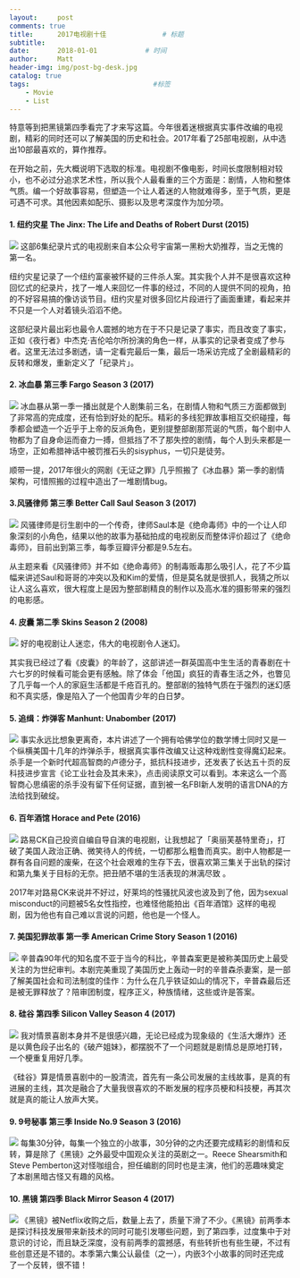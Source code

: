 ```yaml
---
layout:     post           
comments: true
title:      2017电视剧十佳              # 标题 
subtitle:   
date:       2018-01-01            # 时间
author:     Matt                   
header-img: img/post-bg-desk.jpg    
catalog: true                      
tags:                               #标签
    - Movie
    - List
---
```

特意等到把黑镜第四季看完了才来写这篇。今年很着迷根据真实事件改编的电视剧，精彩的同时还可以了解美国的历史和社会。2017年看了25部电视剧，从中选出10部最喜欢的，算作推荐。

在开始之前，先大概说明下选取的标准。电视剧不像电影，时间长度限制相对较小，也不必过分追求艺术性，所以我个人最看重的三个方面是：剧情，人物和整体气质。编一个好故事容易，但塑造一个让人着迷的人物就难得多，至于气质，更是可遇不可求。其他因素如配乐、摄影以及思考深度作为加分项。

#### 1. 纽约灾星 The Jinx: The Life and Deaths of Robert Durst (2015)
![](https://i.imgur.com/gYSKrvT.jpg)
这部6集纪录片式的电视剧来自本公众号宇宙第一黑粉大奶推荐，当之无愧的第一名。

纽约灾星记录了一个纽约富豪被怀疑的三件杀人案。其实我个人并不是很喜欢这种回忆式的纪录片，找了一堆人来回忆一件事的经过，不同的人提供不同的视角，拍的不好容易搞的像访谈节目。纽约灾星对很多回忆片段进行了画面重建，看起来并不只是一个人对着镜头滔滔不绝。

这部纪录片最出彩也最令人震撼的地方在于不只是记录了事实，而且改变了事实，正如《夜行者》中杰克·吉伦哈尔所扮演的角色一样，从事实的记录者变成了参与者。这里无法过多剧透，请一定看完最后一集，最后一场采访完成了全剧最精彩的反转和爆发，重新定义了「纪录片」。

#### 2. 冰血暴 第三季 Fargo Season 3 (2017)
![](https://i.imgur.com/DGI8CLm.jpg)
冰血暴从第一季一播出就是个人剧集前三名，在剧情人物和气质三方面都做到了非常高的完成度，还有恰到好处的配乐。精彩的多线犯罪故事相互交织碰撞，每季都会塑造一个近乎于上帝的反派角色，更别提整部剧那荒诞的气质，每个剧中人物都为了自身命运而奋力一搏，但抵挡了不了那失控的剧情，每个人到头来都是一场空，正如希腊神话中被罚推石头的sisyphus，一切只是徒劳。

顺带一提，2017年很火的网剧《无证之罪》几乎照搬了《冰血暴》第一季的剧情架构，可惜照搬的过程中造出了一堆剧情bug。

#### 3.风骚律师 第三季 Better Call Saul Season 3 (2017)
![](https://i.imgur.com/yMzXI4M.jpg)
风骚律师是衍生剧中的一个传奇，律师Saul本是《绝命毒师》中的一个让人印象深刻的小角色，结果以他的故事为基础拍成的电视剧反而整体评价超过了《绝命毒师》，目前出到第三季，每季豆瓣评分都是9.5左右。

从主题来看《风骚律师》并不如《绝命毒师》的制毒贩毒那么吸引人，花了不少篇幅来讲述Saul和哥哥的冲突以及和Kim的爱情，但是莫名就是很抓人，我猜之所以让人这么喜欢，很大程度上是因为整部剧精良的制作以及高水准的摄影带来的强烈的电影感。

#### 4. 皮囊 第二季 Skins Season 2 (2008)
![](https://i.imgur.com/hbjrbdy.jpg)
好的电视剧让人迷恋，伟大的电视剧令人迷幻。

其实我已经过了看《皮囊》的年龄了，这部讲述一群英国高中生生活的青春剧在十六七岁的时候看可能会更有感触。除了体会「他国」疯狂的青春生活之外，也瞥见了几乎每一个人的家庭生活都是千疮百孔的。整部剧的独特气质在于强烈的迷幻感和不真实感，像是陷入了一个他国青少年的白日梦。

#### 5. 追缉：炸弹客 Manhunt: Unabomber (2017)
![](https://i.imgur.com/aFoswSO.jpg)
事实永远比想象更离奇，本片讲述了一个拥有哈佛学位的数学博士同时又是一个纵横美国十几年的炸弹杀手，根据真实事件改编又让这种戏剧性变得魔幻起来。杀手是一个新时代超高智商的卢德分子，抵抗科技进步，还发表了长达五十页的反科技进步宣言《论工业社会及其未来》，点击阅读原文可以看到。本来这么一个高智商心思缜密的杀手没有留下任何证据，直到被一名FBI新人发明的语言DNA的方法给找到破绽。

#### 6. 百年酒馆 Horace and Pete (2016)
![](https://i.imgur.com/9sC9RdY.jpg)
路易CK自己投资自编自导自演的电视剧，让我想起了「奥丽芙基特里奇」，打破了美国人政治正确、微笑待人的传统，一切都那么粗鲁而真实。剧中人物都是一群有各自问题的废柴，在这个社会艰难的生存下去，很喜欢第三集关于出轨的探讨和第九集关于目标的无奈。把丑陋不堪的生活表现的淋漓尽致 。

2017年对路易CK来说并不好过，好莱坞的性骚扰风波也波及到了他，因为sexual misconduct的问题被5名女性指控，也难怪他能拍出《百年酒馆》这样的电视剧，因为他也有自己难以言说的问题，他也是一个怪人。

#### 7. 美国犯罪故事 第一季 American Crime Story Season 1 (2016)
![](https://i.imgur.com/lPXpupd.jpg)
辛普森90年代的知名度不亚于当今的科比，辛普森案更是被称美国历史上最受关注的为世纪审判。本剧完美重现了美国历史上轰动一时的辛普森杀妻案，是一部了解美国社会和司法制度的佳作：为什么在几乎铁证如山的情况下，辛普森最后还是被无罪释放了？陪审团制度，程序正义，种族情绪，这些或许是答案。

#### 8. 硅谷 第四季 Silicon Valley Season 4 (2017)
![](https://i.imgur.com/aKzrBaT.jpg)
我对情景喜剧本身并不是很感兴趣，无论已经成为现象级的《生活大爆炸》还是以黄色段子出名的《破产姐妹》，都摆脱不了一个问题就是剧情总是原地打转，一个梗重复用好几季。

《硅谷》算是情景喜剧中的一股清流，首先有一条公司发展的主线故事，是真的有进展的主线，其次是融合了大量我很喜欢的不断发展的程序员梗和科技梗，再其次就是真的能让人放声大笑。

#### 9. 9号秘事 第三季 Inside No.9 Season 3 (2016)
![](https://i.imgur.com/IU1xW49.jpg)
每集30分钟，每集一个独立的小故事，30分钟的之内还要完成精彩的剧情和反转，算是除了《黑镜》之外最受中国观众关注的英剧之一。Reece Shearsmith和Steve Pemberton这对怪咖组合，担任编剧的同时也是主演，他们的恶趣味奠定了本剧黑暗古怪又有趣的风格。

#### 10. 黑镜 第四季 Black Mirror Season 4 (2017)
![](https://i.imgur.com/QedeBVN.jpg)
《黑镜》被Netflix收购之后，数量上去了，质量下滑了不少。《黑镜》前两季本是探讨科技发展带来新技术的同时可能引发哪些问题，到了第四季，过度集中于对意识的讨论，而且缺乏深度，没有前两季的震撼感，有些转折也有些生硬，不过有些创意还是不错的。本季第六集公认最佳（之一），内嵌3个小故事的同时还完成了一个反转，很不错！



